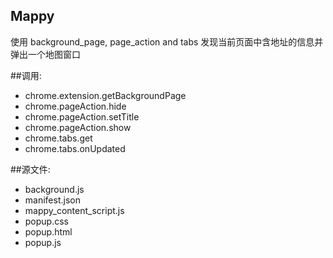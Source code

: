 ﻿Mappy
------------
使用 background_page, page_action and tabs
发现当前页面中含地址的信息并弹出一个地图窗口

##调用:
 - chrome.extension.getBackgroundPage
 - chrome.pageAction.hide
 - chrome.pageAction.setTitle
 - chrome.pageAction.show
 - chrome.tabs.get
 - chrome.tabs.onUpdated

##源文件:
 - background.js
 - manifest.json
 - mappy_content_script.js
 - popup.css
 - popup.html
 - popup.js